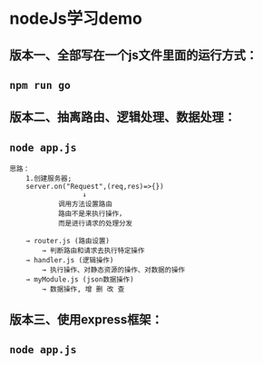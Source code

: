 # nodeJs学习demo

版本一、全部写在一个js文件里面的运行方式：
----------
## ```npm run go```

版本二、抽离路由、逻辑处理、数据处理：
----------
## ```node app.js```
    思路：
        1.创建服务器; 
        server.on("Request",(req,res)=>{})
                      ↓
                调用方法设置路由
                路由不是来执行操作，
                而是进行请求的处理分发

        → router.js (路由设置)
            → 判断路由和请求去执行特定操作
        → handler.js (逻辑操作)
            → 执行操作、对静态资源的操作、对数据的操作
        → myModule.js (json数据操作)
            → 数据操作, 增 删 改 查
## 
    


版本三、使用express框架：
----------
## ```node app.js```